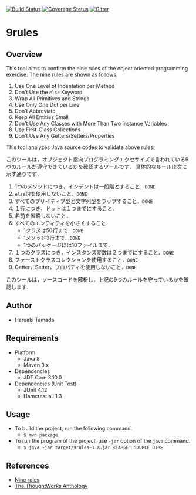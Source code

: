 [![Build Status](https://travis-ci.org/tamada/9rules.svg?branch=master)](https://travis-ci.org/tamada/9rules)
[![Coverage Status](https://coveralls.io/repos/github/tamada/9rules/badge.svg?branch=master)](https://coveralls.io/github/tamada/9rules?branch=master)
[![Gitter](https://badges.gitter.im/9rules/Lobby.svg)](https://gitter.im/9rules/Lobby?utm_source=badge&utm_medium=badge&utm_campaign=pr-badge)

# 9rules

## Overview

This tool aims to confirm the nine rules of the object oriented programming exercise.
The nine rules are shown as follows.

1. Use One Level of Indentation per Method
2. Don’t Use the ```else``` Keyword
3. Wrap All Primitives and Strings
4. Use Only One Dot per Line
5. Don’t Abbreviate
6. Keep All Entities Small
7. Don’t Use Any Classes with More Than Two Instance Variables
8. Use First-Class Collections
9. Don’t Use Any Getters/Setters/Properties

This tool analyzes Java source codes to validate above rules.

このツールは，オブジェクト指向プログラミングエクセサイズで言われている9つのルールが遵守できているかを確認するツールです．
具体的なルールは次に示す通りです．

1. 1つのメソッドにつき，インデントは一段階とすること．```DONE```
2. ```else```句を使用しないこと．```DONE```
3. すべてのプリイティブ型と文字列型をラップすること．```DONE```
4. １行につき，ドットは１つまでにすること．
5. 名前を省略しないこと．
6. すべてのエンティティを小さくすること．
    * 1クラスは50行まで．```DONE```
    * 1メソッド3行まで．```DONE```
    * 1つのパッケージには10ファイルまで．
7. １つのクラスにつき，インスタンス変数は２つまでにすること．```DONE```
8. ファーストクラスコレクションを使用すること．```DONE```
9. Getter，Setter，プロパティを使用しないこと．```DONE```

このツールは，ソースコードを解析し，上記の9つのルールを守っているかを確認します．

## Author

* Haruaki Tamada

## Requirements

* Platform
    * Java 8
    * Maven 3.x
* Dependencies
    * JDT Core 3.10.0
* Dependencies (Unit Test)
    * JUnit 4.12
    * Hamcrest all 1.3

## Usage

* To build the project, run the following command.
    * ```$ mvn package```
* To run the program of the project, use ```-jar``` option of the ```java``` command.
    * ```$ java -jar target/9rules-1.X.jar <TARGET SOURCE DIR>```

## References

* [Nine rules](http://binstock.blogspot.jp/2008/04/perfecting-oos-small-classes-and-short.html)
* [The ThoughtWorks Anthology](http://shop.oreilly.com/product/9781934356142.do)

